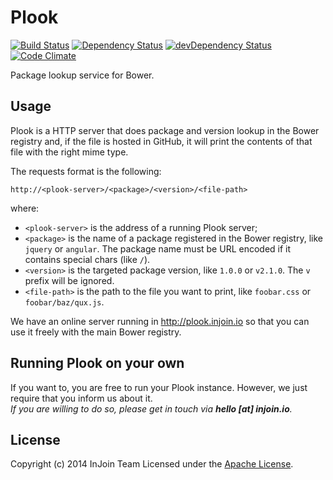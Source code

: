 # Plook
[![Build Status](http://img.shields.io/travis/injoin/plook.svg?branch=master&style=flat-square)](https://travis-ci.org/injoin/plook)
[![Dependency Status](http://img.shields.io/david/injoin/plook.svg?style=flat-square)](https://david-dm.org/injoin/plook)
[![devDependency Status](http://img.shields.io/david/dev/injoin/plook.svg?style=flat-square)](https://david-dm.org/injoin/plook#info=devDependencies)
[![Code Climate](http://img.shields.io/codeclimate/github/injoin/plook.svg?style=flat-square)](https://codeclimate.com/github/injoin/plook)

Package lookup service for Bower.

## Usage
Plook is a HTTP server that does package and version lookup in the Bower registry and, if the file
is hosted in GitHub, it will print the contents of that file with the right mime type.

The requests format is the following:

```
http://<plook-server>/<package>/<version>/<file-path>
```

where:  
- `<plook-server>` is the address of a running Plook server;
- `<package>` is the name of a package registered in the Bower registry, like `jquery` or `angular`.
  The package name must be URL encoded if it contains special chars (like `/`).
- `<version>` is the targeted package version, like `1.0.0` or `v2.1.0`. The `v` prefix will be
  ignored.
- `<file-path>` is the path to the file you want to print, like `foobar.css` or `foobar/baz/qux.js`.

We have an online server running in http://plook.injoin.io so that you can use it freely with the
main Bower registry.

## Running Plook on your own
If you want to, you are free to run your Plook instance. However, we just require that you inform us
about it.  
_If you are willing to do so, please get in touch via __hello [at] injoin.io__._

## License
Copyright (c) 2014 InJoin Team Licensed under the [Apache License](LICENSE).
